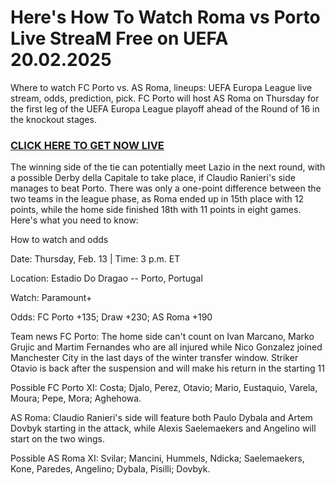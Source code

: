 # Here's How To Watch Roma vs Porto Live StreaM Free on UEFA 20.02.2025

Where to watch FC Porto vs. AS Roma, lineups: UEFA Europa League live stream, odds, prediction, pick. FC Porto will host AS Roma on Thursday for the first leg of the UEFA Europa League playoff ahead of the Round of 16 in the knockout stages.

### [CLICK HERE TO GET NOW LIVE](https://trusthubmedia.com/app/aff/go/watchtvhere?i=1)

The winning side of the tie can potentially meet Lazio in the next round, with a possible Derby della Capitale to take place, if Claudio Ranieri's side manages to beat Porto. There was only a one-point difference between the two teams in the league phase, as Roma ended up in 15th place with 12 points, while the home side finished 18th with 11 points in eight games. Here's what you need to know:

How to watch and odds

Date: Thursday, Feb. 13 | Time: 3 p.m. ET

Location: Estadio Do Dragao -- Porto, Portugal

Watch: Paramount+

Odds: FC Porto +135; Draw +230; AS Roma +190

Team news
FC Porto: The home side can't count on Ivan Marcano, Marko Grujic and Martim Fernandes who are all injured while Nico Gonzalez joined Manchester City in the last days of the winter transfer window. Striker Otavio is back after the suspension and will make his return in the starting 11

Possible FC Porto XI: Costa; Djalo, Perez, Otavio; Mario, Eustaquio, Varela, Moura; Pepe, Mora; Aghehowa. 

AS Roma: Claudio Ranieri's side will feature both Paulo Dybala and Artem Dovbyk starting in the attack, while Alexis Saelemaekers and Angelino will start on the two wings. 

Possible AS Roma XI: Svilar; Mancini, Hummels, Ndicka; Saelemaekers, Kone, Paredes, Angelino; Dybala, Pisilli; Dovbyk. 

